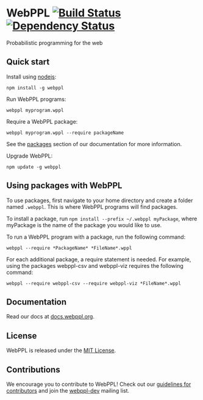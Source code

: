 WebPPL [![Build Status](https://travis-ci.org/probmods/webppl.svg?branch=dev)](https://travis-ci.org/probmods/webppl) [![Dependency Status](https://david-dm.org/probmods/webppl.svg)](https://david-dm.org/probmods/webppl)
======

Probabilistic programming for the web

## Quick start

Install using [nodejs](http://nodejs.org):

    npm install -g webppl

Run WebPPL programs:

    webppl myprogram.wppl

Require a WebPPL package:

    webppl myprogram.wppl --require packageName

See the [packages](http://docs.webppl.org/en/master/packages.html#packages) section of our documentation for more information.

Upgrade WebPPL:

    npm update -g webppl
## Using packages with WebPPL
To use packages, first navigate to your home directory and create a folder named ```.webppl```. This is where WebPPL programs will find packages.

To install a package, run ```npm install --prefix ~/.webppl myPackage```, where myPackage is the name of the package you would like to use. 

To run a WebPPL program with a package, run the following command:

```webppl --require *PackageName* *FileName*.wppl```

For each additional package, a require statement is needed. For example, using the packages webppl-csv and webppl-viz requires the following command:

```webppl --require webppl-csv --require webppl-viz *FileName*.wppl```

## Documentation

Read our docs at [docs.webppl.org](http://docs.webppl.org/).

## License

WebPPL is released under the [MIT License](LICENSE.md).

## Contributions

We encourage you to contribute to WebPPL! Check out our [guidelines for contributors](CONTRIBUTING.md) and join the [webppl-dev](https://groups.google.com/forum/#!forum/webppl-dev) mailing list.
